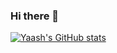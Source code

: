 ### Hi there 👋

<!--
**yaash45/yaash45** is a ✨ _special_ ✨ repository because its `README.md` (this file) appears on your GitHub profile.

Here are some ideas to get you started:

- 🔭 I’m currently working on ...
- 🌱 I’m currently learning ...
- 👯 I’m looking to collaborate on ...
- 🤔 I’m looking for help with ...
- 💬 Ask me about ...
- 📫 How to reach me: ...
- 😄 Pronouns: ...
- ⚡ Fun fact: ...
-->

[![Yaash's GitHub stats](https://github-readme-stats.vercel.app/api?username=yaash45)](https://github.com/anuraghazra/github-readme-stats)
